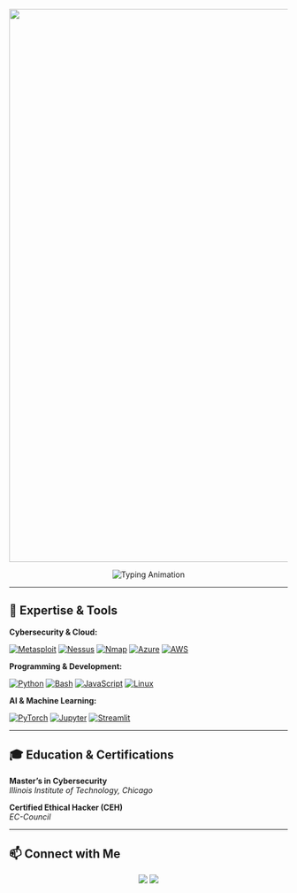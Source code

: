 <img src="https://via.placeholder.com/1200x300.png?text=Kuladeep+Bhushan+Mantri" width="1000"> <!-- Replace with your custom banner image -->

<div align="center">
    <img src="https://readme-typing-svg.herokuapp.com?font=Fira+Code&size=28&duration=3000&pause=1000&color=B8416B&vCenter=true&width=800&lines=Cybersecurity+Expert;AI+and+ML+Enthusiast;Certified+Ethical+Hacker;Lifelong+Learner" alt="Typing Animation">
</div>

---

## 🌟 Expertise & Tools

**Cybersecurity & Cloud:**

[![Metasploit](https://img.shields.io/badge/Metasploit-303030?style=for-the-badge&logo=metasploit&logoColor=white)](https://www.metasploit.com/) [![Nessus](https://img.shields.io/badge/Nessus-005571?style=for-the-badge&logo=tenable&logoColor=white)](https://www.tenable.com/products/nessus) [![Nmap](https://img.shields.io/badge/Nmap-4682B4?style=for-the-badge&logo=nmap&logoColor=white)](https://nmap.org/) [![Azure](https://img.shields.io/badge/Azure-0089D6?style=for-the-badge&logo=microsoft-azure&logoColor=white)](https://azure.microsoft.com/) [![AWS](https://img.shields.io/badge/AWS-FF9900?style=for-the-badge&logo=amazon-aws&logoColor=white)](https://aws.amazon.com/)

**Programming & Development:**

[![Python](https://img.shields.io/badge/Python-3776AB?style=for-the-badge&logo=python&logoColor=white)](https://www.python.org/) [![Bash](https://img.shields.io/badge/Bash-4EAA25?style=for-the-badge&logo=gnu-bash&logoColor=white)](https://www.gnu.org/software/bash/) [![JavaScript](https://img.shields.io/badge/JavaScript-F7DF1E?style=for-the-badge&logo=javascript&logoColor=black)](https://developer.mozilla.org/en-US/docs/Web/JavaScript) [![Linux](https://img.shields.io/badge/Linux-FCC624?style=for-the-badge&logo=linux&logoColor=black)](https://www.linux.org/)

**AI & Machine Learning:**

[![PyTorch](https://img.shields.io/badge/PyTorch-EE4C2C?style=for-the-badge&logo=pytorch&logoColor=white)](https://pytorch.org/) [![Jupyter](https://img.shields.io/badge/Jupyter-F37626?style=for-the-badge&logo=jupyter&logoColor=white)](https://jupyter.org/) [![Streamlit](https://img.shields.io/badge/Streamlit-FF4B4B?style=for-the-badge&logo=streamlit&logoColor=white)](https://streamlit.io/)

---

## 🎓 Education & Certifications

**Master’s in Cybersecurity**  
_Illinois Institute of Technology, Chicago_

**Certified Ethical Hacker (CEH)**  
_EC-Council_

---

## 📫 Connect with Me

<div align="center">
    <a href="mailto:kuladeepbmantri@gmail.com"><img src="https://img.shields.io/badge/Email-kuladeepbmantri%40gmail.com-red?style=for-the-badge&logo=gmail"></a>
    <a href="https://linkedin.com/in/kuladeepmantri" target="_blank"><img src="https://img.shields.io/badge/LinkedIn-Connect-blue?style=for-the-badge&logo=linkedin"></a>
</div>
